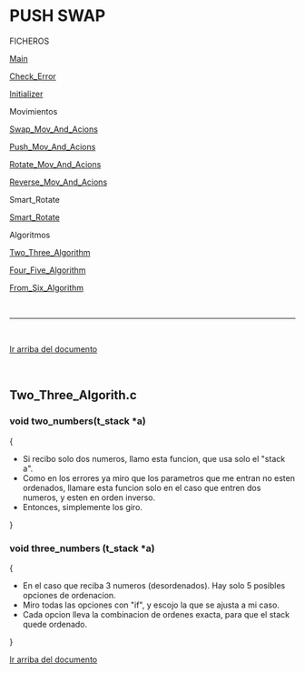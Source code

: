 <a name="top"></a>
<h1>PUSH SWAP</h1>

FICHEROS

[Main](file_definel/main.md)

[Check_Error](file_definer/check_error.md)

[Initializer](file_definer/initializer.md)

Movimientos

[Swap_Mov_And_Acions](file_definer/Movimientos/swap_mov_and_action.md)

[Push_Mov_And_Acions](file_definer/Movimientos/push_mov_and_actions.md)

[Rotate_Mov_And_Acions](file_definer/Movimientos/rotate_mov_and_actions.md)

[Reverse_Mov_And_Acions](file_definer/Movimientos/reverse_mov_and_actions.md)

Smart_Rotate

[Smart_Rotate](file_definer/smart_rotate.md)

Algoritmos

[Two_Three_Algorithm](file_definer/Algoritmos/two_three_algorthm.md)

[Four_Five_Algorithm](file_definer/Algoritmos/four_five_algorthm.md)

[From_Six_Algorithm](file_definer/Algoritmos/from_six_algorthm.md)

<br>

***

<br>


[Ir arriba del documento](#top)

<br>
<h2>Two_Three_Algorith.c</h2>

<h3>void    two_numbers(t_stack *a)</h3>

{
- Si recibo solo dos numeros, llamo esta funcion, que usa solo el "stack a".
- Como en los errores ya miro que los parametros que me entran no esten ordenados, llamare esta funcion solo en el caso que entren dos numeros, y esten en orden inverso. 
- Entonces, simplemente los giro.

}

<h3>void    three_numbers (t_stack *a)</h3>

{
- En el caso que reciba 3 numeros (desordenados). Hay solo 5 posibles opciones de ordenacion.
- Miro todas las opciones con "if", y escojo la que se ajusta a mi caso.
- Cada opcion lleva la combinacion de ordenes exacta, para que el stack quede ordenado.

}
<br>

[Ir arriba del documento](#top)

<br>